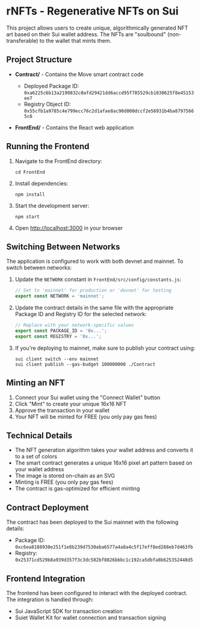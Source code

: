 # rNFTs - Regenerative NFTs on Sui

This project allows users to create unique, algorithmically generated NFT art based on their Sui wallet address. The NFTs are "soulbound" (non-transferable) to the wallet that mints them.

## Project Structure

- **Contract/** - Contains the Move smart contract code
  - Deployed Package ID: `0xa6225c6b13a2190832c0afd29421dd6accd95f785529cb1030625f8e45153ee7`
  - Registry Object ID: `0x55cfb1a9785c4e799ecc76c2d1afae8ac90d000dccf2e56931b4ba87975665c6`

- **FrontEnd/** - Contains the React web application

## Running the Frontend

1. Navigate to the FrontEnd directory:
   ```
   cd FrontEnd
   ```

2. Install dependencies:
   ```
   npm install
   ```

3. Start the development server:
   ```
   npm start
   ```

4. Open [http://localhost:3000](http://localhost:3000) in your browser

## Switching Between Networks

The application is configured to work with both devnet and mainnet. To switch between networks:

1. Update the `NETWORK` constant in `FrontEnd/src/config/constants.js`:
   ```javascript
   // Set to 'mainnet' for production or 'devnet' for testing
   export const NETWORK = 'mainnet'; 
   ```

2. Update the contract details in the same file with the appropriate Package ID and Registry ID for the selected network:
   ```javascript
   // Replace with your network-specific values
   export const PACKAGE_ID = '0x...'; 
   export const REGISTRY = '0x...';
   ```

3. If you're deploying to mainnet, make sure to publish your contract using:
   ```
   sui client switch --env mainnet
   sui client publish --gas-budget 100000000 ./Contract
   ```

## Minting an NFT

1. Connect your Sui wallet using the "Connect Wallet" button
2. Click "Mint" to create your unique 16x16 NFT
3. Approve the transaction in your wallet
4. Your NFT will be minted for FREE (you only pay gas fees)

## Technical Details

- The NFT generation algorithm takes your wallet address and converts it to a set of colors
- The smart contract generates a unique 16x16 pixel art pattern based on your wallet address
- The image is stored on-chain as an SVG
- Minting is FREE (you only pay gas fees)
- The contract is gas-optimized for efficient minting

## Contract Deployment

The contract has been deployed to the Sui mainnet with the following details:
- Package ID: `0xc6ea8188930e251f1e8b239d7530aba6577a4a8a4c5f17eff8ed288eb7d463fb`
- Registry: `0x25371cd529b8a939d357f3c3dc582bf8826bbbc1c192ca5dbfa8b625352448d5`

## Frontend Integration

The frontend has been configured to interact with the deployed contract. The integration is handled through:
- Sui JavaScript SDK for transaction creation
- Suiet Wallet Kit for wallet connection and transaction signing
